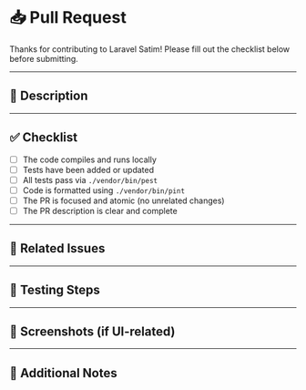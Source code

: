 # 📥 Pull Request

Thanks for contributing to Laravel Satim! Please fill out the checklist below before submitting.

---

## 📄 Description

<!-- Clearly describe the change you're making. -->

---

## ✅ Checklist

- [ ] The code compiles and runs locally
- [ ] Tests have been added or updated
- [ ] All tests pass via `./vendor/bin/pest`
- [ ] Code is formatted using `./vendor/bin/pint`
- [ ] The PR is focused and atomic (no unrelated changes)
- [ ] The PR description is clear and complete

---

## 📎 Related Issues

<!-- Link to any related issues or discussions. Use "Closes #123" when appropriate. -->

---

## 🧪 Testing Steps

<!-- Optional: Provide manual testing steps if relevant -->

---

## 📸 Screenshots (if UI-related)

<!-- Optional -->

---

## 🙏 Additional Notes

<!-- Optional -->

